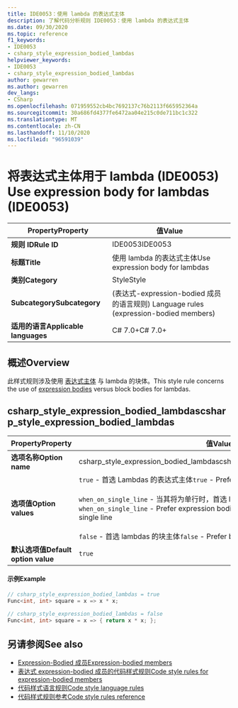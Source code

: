 ```yaml
---
title: IDE0053：使用 lambda 的表达式主体
description: 了解代码分析规则 IDE0053：使用 lambda 的表达式主体
ms.date: 09/30/2020
ms.topic: reference
f1_keywords:
- IDE0053
- csharp_style_expression_bodied_lambdas
helpviewer_keywords:
- IDE0053
- csharp_style_expression_bodied_lambdas
author: gewarren
ms.author: gewarren
dev_langs:
- CSharp
ms.openlocfilehash: 071959552cb4bc7692137c76b2113f665952364a
ms.sourcegitcommit: 30a686fd4377fe6472aa04e215c0de711bc1c322
ms.translationtype: MT
ms.contentlocale: zh-CN
ms.lasthandoff: 11/10/2020
ms.locfileid: "96591039"
---
```

# <a name="use-expression-body-for-lambdas-ide0053"></a><span data-ttu-id="859d7-103">将表达式主体用于 lambda (IDE0053) </span><span class="sxs-lookup"><span data-stu-id="859d7-103">Use expression body for lambdas (IDE0053)</span></span>

|<span data-ttu-id="859d7-104">Property</span><span class="sxs-lookup"><span data-stu-id="859d7-104">Property</span></span>|<span data-ttu-id="859d7-105">值</span><span class="sxs-lookup"><span data-stu-id="859d7-105">Value</span></span>|
|-|-|
| <span data-ttu-id="859d7-106">**规则 ID**</span><span class="sxs-lookup"><span data-stu-id="859d7-106">**Rule ID**</span></span> | <span data-ttu-id="859d7-107">IDE0053</span><span class="sxs-lookup"><span data-stu-id="859d7-107">IDE0053</span></span> |
| <span data-ttu-id="859d7-108">**标题**</span><span class="sxs-lookup"><span data-stu-id="859d7-108">**Title**</span></span> | <span data-ttu-id="859d7-109">使用 lambda 的表达式主体</span><span class="sxs-lookup"><span data-stu-id="859d7-109">Use expression body for lambdas</span></span> |
| <span data-ttu-id="859d7-110">**类别**</span><span class="sxs-lookup"><span data-stu-id="859d7-110">**Category**</span></span> | <span data-ttu-id="859d7-111">Style</span><span class="sxs-lookup"><span data-stu-id="859d7-111">Style</span></span> |
| <span data-ttu-id="859d7-112">**Subcategory**</span><span class="sxs-lookup"><span data-stu-id="859d7-112">**Subcategory**</span></span> | <span data-ttu-id="859d7-113"> (表达式-expression-bodied 成员的语言规则) </span><span class="sxs-lookup"><span data-stu-id="859d7-113">Language rules (expression-bodied members)</span></span> |
| <span data-ttu-id="859d7-114">**适用的语言**</span><span class="sxs-lookup"><span data-stu-id="859d7-114">**Applicable languages**</span></span> | <span data-ttu-id="859d7-115">C# 7.0+</span><span class="sxs-lookup"><span data-stu-id="859d7-115">C# 7.0+</span></span> |

## <a name="overview"></a><span data-ttu-id="859d7-116">概述</span><span class="sxs-lookup"><span data-stu-id="859d7-116">Overview</span></span>

<span data-ttu-id="859d7-117">此样式规则涉及使用 [表达式主体](../../../csharp/programming-guide/statements-expressions-operators/expression-bodied-members.md) 与 lambda 的块体。</span><span class="sxs-lookup"><span data-stu-id="859d7-117">This style rule concerns the use of [expression bodies](../../../csharp/programming-guide/statements-expressions-operators/expression-bodied-members.md) versus block bodies for lambdas.</span></span>

## <a name="csharp_style_expression_bodied_lambdas"></a><span data-ttu-id="859d7-118">csharp_style_expression_bodied_lambdas</span><span class="sxs-lookup"><span data-stu-id="859d7-118">csharp_style_expression_bodied_lambdas</span></span>

|<span data-ttu-id="859d7-119">Property</span><span class="sxs-lookup"><span data-stu-id="859d7-119">Property</span></span>|<span data-ttu-id="859d7-120">值</span><span class="sxs-lookup"><span data-stu-id="859d7-120">Value</span></span>|
|-|-|
| <span data-ttu-id="859d7-121">**选项名称**</span><span class="sxs-lookup"><span data-stu-id="859d7-121">**Option name**</span></span> | <span data-ttu-id="859d7-122">csharp_style_expression_bodied_lambdas</span><span class="sxs-lookup"><span data-stu-id="859d7-122">csharp_style_expression_bodied_lambdas</span></span>
| <span data-ttu-id="859d7-123">**选项值**</span><span class="sxs-lookup"><span data-stu-id="859d7-123">**Option values**</span></span> | <span data-ttu-id="859d7-124">`true` - 首选 Lambdas 的表达式主体</span><span class="sxs-lookup"><span data-stu-id="859d7-124">`true` - Prefer expression bodies for lambdas</span></span><br /><br /><span data-ttu-id="859d7-125">`when_on_single_line` - 当其将为单行时，首选 lambdas 的表达式主体</span><span class="sxs-lookup"><span data-stu-id="859d7-125">`when_on_single_line` - Prefer expression bodies for lambdas when they will be a single line</span></span><br /><br /><span data-ttu-id="859d7-126">`false` - 首选 lambdas 的块主体</span><span class="sxs-lookup"><span data-stu-id="859d7-126">`false` - Prefer block bodies for lambdas</span></span> |
| <span data-ttu-id="859d7-127">**默认选项值**</span><span class="sxs-lookup"><span data-stu-id="859d7-127">**Default option value**</span></span> | `true` |

#### <a name="example"></a><span data-ttu-id="859d7-128">示例</span><span class="sxs-lookup"><span data-stu-id="859d7-128">Example</span></span>

```csharp
// csharp_style_expression_bodied_lambdas = true
Func<int, int> square = x => x * x;

// csharp_style_expression_bodied_lambdas = false
Func<int, int> square = x => { return x * x; };
```

## <a name="see-also"></a><span data-ttu-id="859d7-129">另请参阅</span><span class="sxs-lookup"><span data-stu-id="859d7-129">See also</span></span>

- [<span data-ttu-id="859d7-130">Expression-Bodied 成员</span><span class="sxs-lookup"><span data-stu-id="859d7-130">Expression-bodied members</span></span>](../../../csharp/programming-guide/statements-expressions-operators/expression-bodied-members.md)
- [<span data-ttu-id="859d7-131">表达式 expression-bodied 成员的代码样式规则</span><span class="sxs-lookup"><span data-stu-id="859d7-131">Code style rules for expression-bodied members</span></span>](expression-bodied-members.md)
- [<span data-ttu-id="859d7-132">代码样式语言规则</span><span class="sxs-lookup"><span data-stu-id="859d7-132">Code style language rules</span></span>](language-rules.md)
- [<span data-ttu-id="859d7-133">代码样式规则参考</span><span class="sxs-lookup"><span data-stu-id="859d7-133">Code style rules reference</span></span>](index.md)
